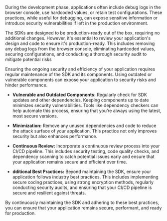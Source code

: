 

During the development phase, applications often include debug logs in the browser console, use hardcoded values, or retain test configurations. These practices, while useful for debugging, can expose sensitive information or introduce security vulnerabilities if left in the production environment.


The SDKs are designed to be production-ready out of the box, requiring no additional changes. However, it's essential to review your application's design and code to ensure it's production-ready. This includes removing any debug logs from the browser console, eliminating hardcoded values, securing configurations, and conducting a thorough security audit to mitigate potential risks

Ensuring the ongoing security and efficiency of your application requires regular maintenance of the SDK and its components. Using outdated or vulnerable components can expose your application to security risks and hinder performance.


- **Vulnerable and Outdated Components:** Regularly check for SDK updates and other dependencies. Keeping components up to date minimizes security vulnerabilities. Tools like dependency checkers can help automate this process, ensuring that you’re always using the latest, most secure versions.

- **Minimization:** Remove any unused dependencies and code to reduce the attack surface of your application. This practice not only improves security but also enhances performance.

- **Continuous Review:** Incorporate a continuous review process into your CI/CD pipeline. This includes security testing, code quality checks, and dependency scanning to catch potential issues early and ensure that your application remains secure and efficient over time.

- **dditional Best Practices:** Beyond maintaining the SDK, ensure your application follows industry best practices. This includes implementing secure coding practices, using strong encryption methods, regularly conducting security audits, and ensuring that your CI/CD pipeline is secure and resilient against threats.

By continuously maintaining the SDK and adhering to these best practices, you can ensure that your application remains secure, performant, and ready for production.


